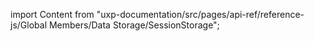 
import Content from "uxp-documentation/src/pages/api-ref/reference-js/Global Members/Data Storage/SessionStorage";

<Content query="product=xd"/>
